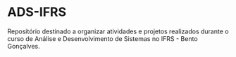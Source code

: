 # ADS-IFRS
Repositório destinado a organizar atividades e projetos realizados durante o curso de Análise e Desenvolvimento de Sistemas no IFRS - Bento Gonçalves.
